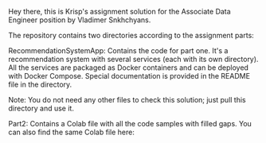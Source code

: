 Hey there, this is Krisp's assignment solution for the Associate Data Engineer position by Vladimer Snkhchyans.

The repository contains two directories according to the assignment parts:

RecommendationSystemApp: Contains the code for part one. It's a recommendation system with several services (each with its own directory). All the services are packaged as Docker containers and can be deployed with Docker Compose. Special documentation is provided in the README file in the directory.

Note: You do not need any other files to check this solution; just pull this directory and use it.

Part2: Contains a Colab file with all the code samples with filled gaps. You can also find the same Colab file here:
